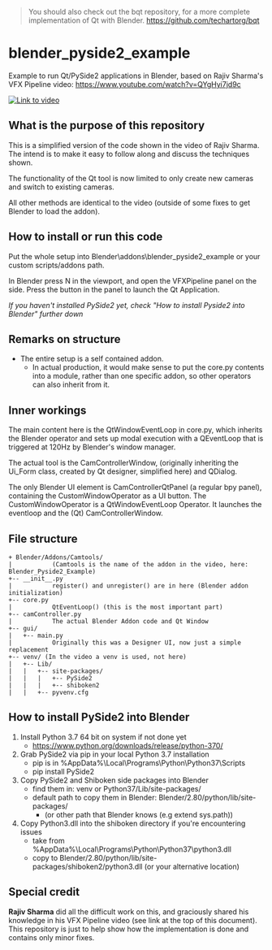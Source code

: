 > You should also check out the bqt repository, for a more complete implementation of Qt with Blender. https://github.com/techartorg/bqt

# blender_pyside2_example
Example to run Qt/PySide2 applications in Blender, based on Rajiv Sharma's VFX Pipeline video:
https://www.youtube.com/watch?v=QYgHyi7jd9c

[![Link to video](https://img.youtube.com/vi/QYgHyi7jd9c/0.jpg)](https://www.youtube.com/watch?v=QYgHyi7jd9c)

## What is the purpose of this repository
This is a simplified version of the code shown in the video of Rajiv Sharma. The intend is to make it easy to follow along and discuss the techniques shown.

The functionality of the Qt tool is now limited to only create new cameras and switch to existing cameras.

All other methods are identical to the video (outside of some fixes to get Blender to load the addon).

## How to install or run this code
Put the whole setup into Blender\addons\blender_pyside2_example or your custom scripts/addons path.

In Blender press N in the viewport, and open the VFXPipeline panel on the side. Press the button in the panel to launch the Qt Application.

*If you haven't installed PySide2 yet, check "How to install Pyside2 into Blender" further down*

## Remarks on structure
* The entire setup is a self contained addon.
  * In actual production, it would make sense to put the core.py contents into a module, rather than one specific addon, so other operators can also inherit from it.

## Inner workings
The main content here is the QtWindowEventLoop in core.py, which inherits the Blender operator and sets up modal execution with a QEventLoop that is triggered at 120Hz by Blender's window manager.

The actual tool is the CamControllerWindow, (originally inheriting the Ui_Form class, created by Qt designer, simplified here) and QDialog.

The only Blender UI element is CamControllerQtPanel (a regular bpy panel), containing the CustomWindowOperator as a UI button. The CustomWindowOperator is a QtWindowEventLoop Operator. It launches the eventloop and the (Qt) CamControllerWindow.

## File structure
```
+ Blender/Addons/Camtools/
|           (Camtools is the name of the addon in the video, here: Blender_Pyside2_Example)
+-- __init__.py
|           register() and unregister() are in here (Blender addon initialization)
+-- core.py
|           QtEventLoop() (this is the most important part)
+-- camController.py
|           The actual Blender Addon code and Qt Window
+-- gui/
|   +-- main.py
|           Originally this was a Designer UI, now just a simple replacement
+-- venv/ (In the video a venv is used, not here)
|   +-- Lib/
|   |   +-- site-packages/
|   |   |   +-- PySide2
|   |   |   +-- shiboken2
|   |   +-- pyvenv.cfg
```     

## How to install PySide2 into Blender
1) Install Python 3.7 64 bit on system if not done yet
   * https://www.python.org/downloads/release/python-370/
2) Grab PySide2 via pip in your local Python 3.7 installation
   * pip is in %AppData%\Local\Programs\Python\Python37\Scripts
   * pip install PySide2
3) Copy PySide2 and Shiboken side packages into Blender
   * find them in: venv or Python37/Lib/site-packages/
   * default path to copy them in Blender: Blender/2.80/python/lib/site-packages/
     * (or other path that Blender knows (e.g extend sys.path))
4) Copy Python3.dll into the shiboken directory if you're encountering issues
   * take from %AppData%\Local\Programs\Python\Python37\python3.dll
   * copy to Blender/2.80/python/lib/site-packages/shiboken2/python3.dll (or your alternative location)

## Special credit
__Rajiv Sharma__ did all the difficult work on this, and graciously shared his knowledge in his VFX Pipeline video (see link at the top of this document). This repository is just to help show how the implementation is done and contains only minor fixes.
